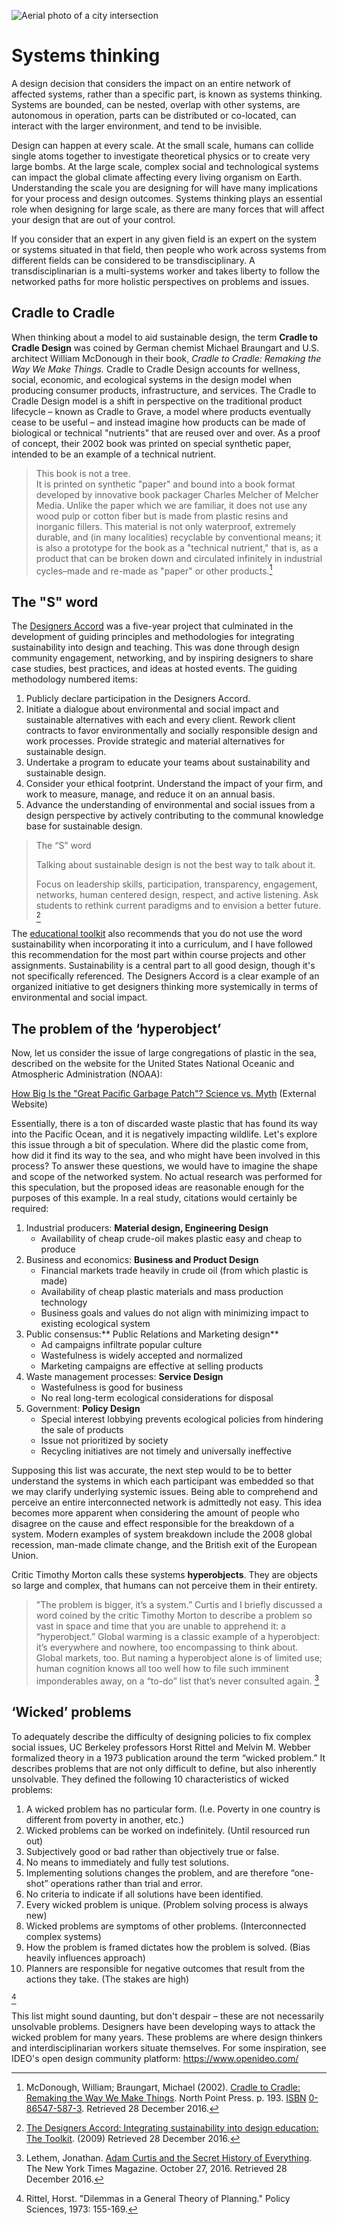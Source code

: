 ![Aerial photo of a city intersection](/assets/DeathtoStock_Lonely_Commute-05@2x.jpg)

# Systems thinking

A design decision that considers the impact on an entire network of affected systems, rather than a specific part, is known as systems thinking. Systems are bounded, can be nested, overlap with other systems, are autonomous in operation, parts can be distributed or co-located, can interact with the larger environment, and tend to be invisible.

Design can happen at every scale. At the small scale, humans can collide single atoms together to investigate theoretical physics or to create very large bombs. At the large scale, complex social and technological systems can impact the global climate affecting every living organism on Earth. Understanding the scale you are designing for will have many implications for your process and design outcomes. Systems thinking plays an essential role when designing for large scale, as there are many forces that will affect your design that are out of your control.

If you consider that an expert in any given field is an expert on the system or systems situated in that field, then people who work across systems from different fields can be considered to be transdisciplinary. A transdisciplinarian is a multi-systems worker and takes liberty to follow the networked paths for more holistic perspectives on problems and issues.

## Cradle to Cradle

When thinking about a model to aid sustainable design, the term **Cradle to Cradle Design** was coined by German chemist Michael Braungart and U.S. architect William McDonough in their book, _Cradle to Cradle: Remaking the Way We Make Things._ Cradle to Cradle Design accounts for wellness, social, economic, and ecological systems in the design model when producing consumer products, infrastructure, and services. The Cradle to Cradle Design model is a shift in perspective on the traditional product lifecycle – known as Cradle to Grave, a model where products eventually cease to be useful – and instead imagine how products can be made of biological or technical "nutrients" that are reused over and over. As a proof of concept, their 2002 book was printed on special synthetic paper, intended to be an example of a technical nutrient.

> This book is not a tree.  
> It is printed on synthetic "paper" and bound into a book format developed by innovative book packager Charles Melcher of Melcher Media. Unlike the paper which we are familiar, it does not use any wood pulp or cotton fiber but is made from plastic resins and inorganic fillers. This material is not only waterproof, extremely durable, and \(in many localities\) recyclable by conventional means; it is also a prototype for the book as a "technical nutrient," that is, as a product that can be broken down and circulated infinitely in industrial cycles–made and re-made as "paper" or other products.[^1]

## The "S" word

The [Designers Accord](http://designersaccord.org/) was a five-year project that culminated in the development of guiding principles and methodologies for integrating sustainability into design and teaching. This was done through design community engagement, networking, and by inspiring designers to share case studies, best practices, and ideas at hosted events. The guiding methodology numbered items:

1. Publicly declare participation in the Designers Accord.
2. Initiate a dialogue about environmental and social impact and sustainable alternatives with each and every client. Rework client contracts to favor environmentally and socially responsible design and work processes. Provide strategic and material alternatives for sustainable design.
3. Undertake a program to educate your teams about sustainability and sustainable design.
4. Consider your ethical footprint. Understand the impact of your firm, and work to measure, manage, and reduce it on an annual basis.
5. Advance the understanding of environmental and social issues from a design perspective by actively contributing to the communal knowledge base for sustainable design.

> The “S” word
>
> Talking about sustainable design is not the best way to talk about it.
>
> Focus on leadership skills, participation, transparency, engagement, networks, human centered design, respect, and active listening. Ask students to rethink current paradigms and to envision a better future. [^2]

The [educational toolkit](http://edutoolkit.designersaccord.org/) also recommends that you do not use the word sustainability when incorporating it into a curriculum, and I have followed this recommendation for the most part within course projects and other assignments. Sustainability is a central part to all good design, though it's not specifically referenced. The Designers Accord is a clear example of an organized initiative to get designers thinking more systemically in terms of environmental and social impact.

## The problem of the ‘hyperobject’

Now, let us consider the issue of large congregations of plastic in the sea, described on the website for the United States National Oceanic and Atmospheric Administration \(NOAA\):

[How Big Is the "Great Pacific Garbage Patch"? Science vs. Myth](http://response.restoration.noaa.gov/about/media/how-big-great-pacific-garbage-patch-science-vs-myth.html) \(External Website\)

Essentially, there is a ton of discarded waste plastic that has found its way into the Pacific Ocean, and it is negatively impacting wildlife. Let's explore this issue through a bit of speculation. Where did the plastic come from, how did it find its way to the sea, and who might have been involved in this process? To answer these questions, we would have to imagine the shape and scope of the networked system. No actual research was performed for this speculation, but the proposed ideas are reasonable enough for the purposes of this example. In a real study, citations would certainly be required:

1. Industrial producers: **Material design, Engineering Design**
   * Availability of cheap crude-oil makes plastic easy and cheap to produce
2. Business and economics: **Business and Product Design**
   * Financial markets trade heavily in crude oil \(from which plastic is made\)
   * Availability of cheap plastic materials and mass production technology
   * Business goals and values do not align with minimizing impact to existing ecological system
3. Public consensus:** Public Relations and Marketing design**
   * Ad campaigns infiltrate popular culture
   * Wastefulness is widely accepted and normalized
   * Marketing campaigns are effective at selling products
4. Waste management processes: **Service Design**
   * Wastefulness is good for business
   * No real long-term ecological considerations for disposal
5. Government: **Policy Design**
   * Special interest lobbying prevents ecological policies from hindering the sale of products
   * Issue not prioritized by society
   * Recycling initiatives are not timely and universally ineffective

Supposing this list was accurate, the next step would to be to better understand the systems in which each participant was embedded so that we may clarify underlying systemic issues. Being able to comprehend and perceive an entire interconnected network is admittedly not easy. This idea becomes more apparent when considering the amount of people who disagree on the cause and effect responsible for the breakdown of a system. Modern examples of system breakdown include the 2008 global recession, man-made climate change, and the British exit of the European Union.

Critic Timothy Morton calls these systems **hyperobjects**. They are objects so large and complex, that humans can not perceive them in their entirety.

> "The problem is bigger, it’s a system.” Curtis and I briefly discussed a word coined by the critic Timothy Morton to describe a problem so vast in space and time that you are unable to apprehend it: a “hyperobject.” Global warming is a classic example of a hyperobject: it’s everywhere and nowhere, too encompassing to think about. Global markets, too. But naming a hyperobject alone is of limited use; human cognition knows all too well how to file such imminent imponderables away, on a “to-do” list that’s never consulted again. [^3]

## ‘Wicked’ problems

To adequately describe the difficulty of designing policies to fix complex social issues, UC Berkeley professors Horst Rittel and Melvin M. Webber formalized theory in a 1973 publication around the term “wicked problem.” It describes problems that are not only difficult to define, but also inherently unsolvable. They defined the following 10 characteristics of wicked problems:

1. A wicked problem has no particular form. (I.e. Poverty in one country is different from poverty in another, etc.)
2. Wicked problems can be worked on indefinitely. (Until resourced run out)
3. Subjectively good or bad rather than objectively true or false.
4. No means to immediately and fully test solutions.
5. Implementing solutions changes the problem, and are therefore “one-shot” operations rather than trial and error.
6. No criteria to indicate if all solutions have been identified.
7. Every wicked problem is unique. (Problem solving process is always new)
8. Wicked problems are symptoms of other problems. (Interconnected complex systems)
9. How the problem is framed dictates how the problem is solved. (Bias heavily influences approach)
10. Planners are responsible for negative outcomes that result from the actions they take. (The stakes are high)

[^4]

This list might sound daunting, but don't despair – these are not necessarily unsolvable problems. Designers have been developing ways to attack the wicked problem for many years. These problems are where design thinkers and interdisciplinarian workers situate themselves. For some inspiration, see IDEO's open design community platform: https://www.openideo.com/

[^1]: McDonough, William; Braungart, Michael (2002). [Cradle to Cradle: Remaking the Way We Make Things](https://books.google.com/books?id=KFX5RprPGQ0C). North Point Press. p. 193. [ISBN](https://en.wikipedia.org/wiki/International_Standard_Book_Number) [0-86547-587-3](https://en.wikipedia.org/wiki/Special:BookSources/0-86547-587-3). Retrieved 28 December 2016.
[^2]: [The Designers Accord: Integrating sustainability into design education: The Toolkit](http://edutoolkit.designersaccord.org/how-can-we-create-a-common-language/). (2009) Retrieved 28 December 2016.
[^3]: Lethem, Jonathan. [Adam Curtis and the Secret History of Everything](http://www.nytimes.com/interactive/2016/10/30/magazine/adam-curtis-documentaries.html). The New York Times Magazine. October 27, 2016. Retrieved 28 December 2016.
[^4]: Rittel, Horst. "Dilemmas in a General Theory of Planning." Policy Sciences, 1973: 155-169.







